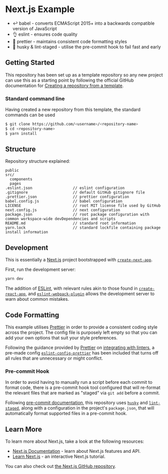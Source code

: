 # Next.js Example

- :leftwards_arrow_with_hook: babel - converts ECMAScript 2015+ into a backwards compatible version of JavaScript
- :ok_hand: eslint - ensures code quality
- :nail_care: prettier - maintains consistent code formatting styles
- :dog: husky & lint-staged - utilise the pre-commit hook to fail fast and early


## Getting Started

This repository has been set up as a template repository so any new project can use this as a starting point by following the official GitHub documentation for [Creating a repository from a template](https://docs.github.com/en/github/creating-cloning-and-archiving-repositories/creating-a-repository-from-a-template).

### Standard command line

Having created a new repository from this template, the standard commands can be used

```bash
$ git clone https://github.com/<username>/<repository-name>
$ cd <repository-name>
$ yarn install
```


## Structure

Repository structure explained:

```
public
src/
  components
  pages
.eslint.json                  // eslint configuration
.gitignore                    // default GitHub gitignore file
.prettier.json                // prettier configuration
babel.config.js               // babel configuration
LICENSE                       // root MIT license file used by GitHub
next.config.js                // next configuration
package.json                  // root package configuration with common workspace-wide devDependencies and scripts
README.md                     // standard root information
yarn.lock                     // standard lockfile containing package install information
```


## Development

This is essentially a [Next.js](https://nextjs.org/) project bootstrapped with [`create-next-app`](https://github.com/vercel/next.js/tree/canary/packages/create-next-app).

First, run the development server:

```bash
yarn dev
```

The addition of [ESLint](https://eslint.org/), with relevant rules akin to those found in [`create-react-app`](https://github.com/facebook/create-react-app), and [`eslint-webpack-plugin`](https://github.com/webpack-contrib/eslint-webpack-plugin) allows the development server to warn about common mistakes.


## Code Formatting

This example utilises [Prettier](https://prettier.io/) in order to provide a consistent coding style across the project. The config file is purposely left empty so that you can add your own options that suit your style preferences. 

Following the guidance provided by [Prettier](https://prettier.io) on [integrating with linters](https://prettier.io/docs/en/integrating-with-linters.html), a pre-made config [`eslint-config-prettier`](https://github.com/prettier/eslint-config-prettier) has been included that turns off all rules that are unnecessary or might conflict.

### Pre-commit Hook

In order to avoid having to manually run a script before each commit to format code, there is a pre-commit hook tool configured that will re-format the relevant files that are marked as "staged" via `git add` before a commit.

Following [pre-commit documentation](https://prettier.io/docs/en/precommit.html), this repository uses [`husky`](https://github.com/typicode/husky) and [`lint-staged`](https://github.com/okonet/lint-staged), along with a configuration in the project's `package.json`, that will automatically format supported files in a pre-commit hook.


## Learn More

To learn more about Next.js, take a look at the following resources:

- [Next.js Documentation](https://nextjs.org/docs) - learn about Next.js features and API.
- [Learn Next.js](https://nextjs.org/learn) - an interactive Next.js tutorial.

You can also check out [the Next.js GitHub repository](https://github.com/vercel/next.js/).